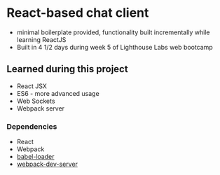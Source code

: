 # React-based chat client

- minimal boilerplate provided, functionality built incrementally while learning ReactJS
- Built in 4 1/2 days during week 5 of Lighthouse Labs web bootcamp

## Learned during this project
- React JSX
- ES6 - more advanced usage
- Web Sockets
- Webpack server

### Dependencies

* React
* Webpack
* [babel-loader](https://github.com/babel/babel-loader)
* [webpack-dev-server](https://github.com/webpack/webpack-dev-server)
